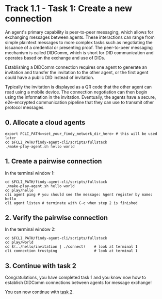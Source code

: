 # Track 1.1 - Task 1: Create a new connection

An agent's primary capability is peer-to-peer messaging, which allows for
exchanging messages between agents. These interactions can range from simple
plaintext messages to more complex tasks such as negotiating the issuance of a
credential or presenting proof. The peer-to-peer messaging mechanism is called
DIDComm, which is short for DID communication and operates based on the exchange
and use of DIDs.

Establishing a DIDComm connection requires one agent to generate an invitation
and transfer the invitation to the other agent, or the first agent could have a
public DID instead of invitation.

Typically the invitation is displayed as a QR code that the other agent can read
using a mobile device. The connection negotiation can then begin using the
information in the invitation. Eventually, the agents have a secure,
e2e-encrypted communication pipeline that they can use to transmit other
protocol messages.

## 0. Allocate a cloud agents

```shell
export FCLI_PATH=<set_your_findy_network_dir_here> # this will be used later
cd $FCLI_PATH/findy-agent-cli/scripts/fullstack
./make-play-agent.sh hello world
```

## 1. Create a pairwise connection

In the terminal window 1:
```shell
cd $FCLI_PATH/findy-agent-cli/scripts/fullstack
./make-play-agent.sh hello world
cd play/hello
cli agent ping # you should see the message: Agent register by name: hello
cli agent listen # terminate with C-c when step 2 is finished
```

## 2. Verify the pairwise connection

In the terminal window 2:
```shell
cd $FCLI_PATH/findy-agent-cli/scripts/fullstack
cd play/world
cd $(../hello/invitation | ./connect)    # look at terminal 1
cli connection trustping                 # look at terminal 1
```
## 3. Continue with task 2

Congratulations, you have completed task 1 and you know now how to establish
DIDComm connections between agents for message exchange!

You can now continue with [task 2](../task2/README.md).
